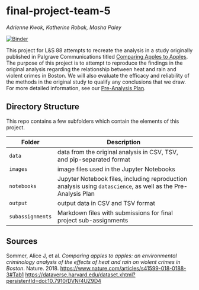 # final-project-team-5
_Adrienne Kwok, Katherine Robak, Masha Paley_

[![Binder](https://mybinder.org/badge_logo.svg)](https://mybinder.org/v2/gh/ls88-openscienceconnector/final-project-team-5/master)

This project for L&S 88 attempts to recreate the analysis in a study originally published in Palgrave Communications titled [Comparing Apples to Apples](https://www.nature.com/articles/s41599-018-0188-3#Tab1). The purpose of this project is to attempt to reproduce the findings in the original analysis regarding the relationship between heat and rain and violent crimes in Boston. We will also evaluate the efficacy and reliability of the methods in the original study to qualify any conclusions that we draw. For more detailed information, see our [Pre-Analysis Plan](notebooks/pre-analysis-plan.ipynb).

## Directory Structure

This repo contains a few subfolders which contain the elements of this project.

| Folder | Description |
|-----|-----|
| `data`  | data from the original analysis in CSV, TSV, and pip-separated format  |
| `images`  | image files used in the Jupyter Notebooks  |
| `notebooks`  | Jupyter Notebook files, including reproduction analysis using `datascience`, as well as the Pre-Analysis Plan  |
| `output`  | output data in CSV and TSV format  |
| `subassignments`  | Markdown files with submissions for final project sub-assignments  |


## Sources

Sommer, Alice J, et al. _Comparing apples to apples: an environmental criminology analysis of the effects of heat and rain on violent crimes in Boston_. Nature. 2018.
https://www.nature.com/articles/s41599-018-0188-3#Tab1
https://dataverse.harvard.edu/dataset.xhtml?persistentId=doi:10.7910/DVN/4UZ9D4
